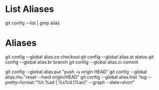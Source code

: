 # List Aliases
git config --list | grep alias

# Aliases
git config --global alias.co checkout
git config --global alias.st status
git config --global alias.br branch
git config --global alias.ci commit

git config --global alias.put "push -u origin HEAD"
git config --global alias.rhu "reset --hard origin/HEAD"
git config --global alias.hist "log --pretty=format:"%h %ad | %s%d [%an]" --graph --date=short"
